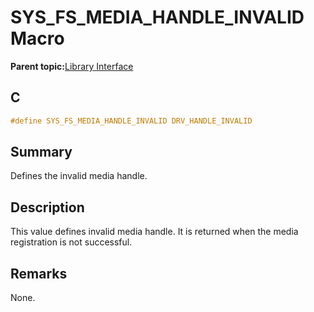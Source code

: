 # SYS\_FS\_MEDIA\_HANDLE\_INVALID Macro

**Parent topic:**[Library Interface](GUID-42556FDF-A632-49FE-8A5E-9303A926578C.md)

## C

```c
#define SYS_FS_MEDIA_HANDLE_INVALID DRV_HANDLE_INVALID
```

## Summary

Defines the invalid media handle.

## Description

This value defines invalid media handle. It is returned when the media<br />registration is not successful.

## Remarks

None.

